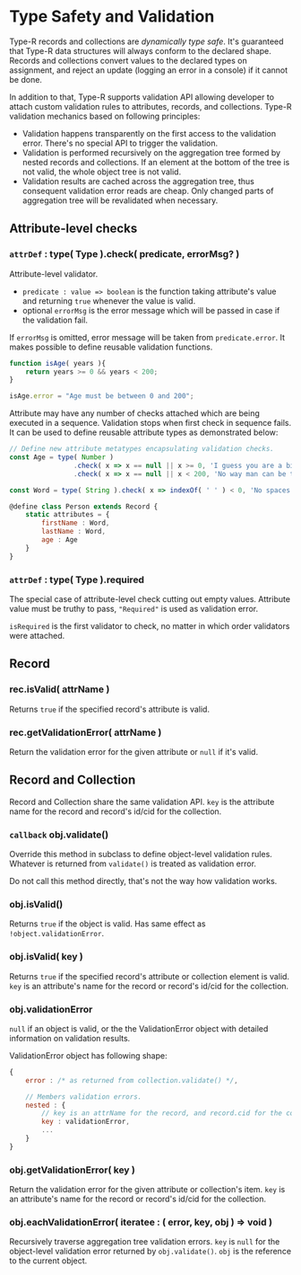 # Type Safety and Validation

Type-R records and collections are _dynamically type safe_. It's guaranteed that Type-R data structures will always conform to the declared shape.
Records and collections convert values to the declared types on assignment, and reject an update (logging an error in a console) if it cannot be done.

In addition to that, Type-R supports validation API allowing developer to attach custom validation rules to attributes, records, and collections. Type-R validation mechanics based on following principles:

- Validation happens transparently on the first access to the validation error. There's no special API to trigger the validation.
- Validation is performed recursively on the aggregation tree formed by nested records and collections. If an element at the bottom of the tree is not valid, the whole object tree is not valid.
- Validation results are cached across the aggregation tree, thus consequent validation error reads are cheap. Only changed parts of aggregation tree will be revalidated when necessary.

## Attribute-level checks

### `attrDef` : type( Type ).check( predicate, errorMsg? )

Attribute-level validator.

- `predicate : value => boolean` is the function taking attribute's value and returning `true` whenever the value is valid.
- optional `errorMsg` is the error message which will be passed in case if the validation fail.

If `errorMsg` is omitted, error message will be taken from `predicate.error`. It makes possible to define reusable validation functions.

```javascript
function isAge( years ){
    return years >= 0 && years < 200;
}

isAge.error = "Age must be between 0 and 200";
```

Attribute may have any number of checks attached which are being executed in a sequence. Validation stops when first check in sequence fails.
It can be used to define reusable attribute types as demonstrated below:

```javascript
// Define new attribute metatypes encapsulating validation checks.
const Age = type( Number )
                .check( x => x == null || x >= 0, 'I guess you are a bit older' )
                .check( x => x == null || x < 200, 'No way man can be that old' );

const Word = type( String ).check( x => indexOf( ' ' ) < 0, 'No spaces allowed' );

@define class Person extends Record {
    static attributes = {
        firstName : Word,
        lastName : Word,
        age : Age
    }
}
```

### `attrDef` : type( Type ).required

The special case of attribute-level check cutting out empty values. Attribute value must be truthy to pass, `"Required"` is used as validation error.

`isRequired` is the first validator to check, no matter in which order validators were attached.

## Record

### rec.isValid( attrName )

Returns `true` if the specified record's attribute is valid.

### rec.getValidationError( attrName )

Return the validation error for the given attribute or `null` if it's valid.

## Record and Collection

Record and Collection share the same validation API. `key` is the attribute name for the record and record's id/cid for the collection.

### `callback` obj.validate()

Override this method in subclass to define object-level validation rules. Whatever is returned from `validate()` is treated as validation error.

<aside class="notice">Do not call this method directly, that's not the way how validation works.</aside>

### obj.isValid()

Returns `true` if the object is valid. Has same effect as `!object.validationError`.

### obj.isValid( key )

Returns `true` if the specified record's attribute or collection element is valid. `key` is an attribute's name for the record or record's id/cid for the collection.

### obj.validationError

`null` if an object is valid, or the the ValidationError object with detailed information on validation results.

ValidationError object has following shape:

```javascript
{
    error : /* as returned from collection.validate() */,

    // Members validation errors.
    nested : {
        // key is an attrName for the record, and record.cid for the collcation
        key : validationError,
        ...
    }
}
```

### obj.getValidationError( key )

Return the validation error for the given attribute or collection's item.
`key` is an attribute's name for the record or record's id/cid for the collection.

### obj.eachValidationError( iteratee : ( error, key, obj ) => void )

Recursively traverse aggregation tree validation errors. `key` is `null` for the object-level validation error returned by `obj.validate()`.
`obj` is the reference to the current object.